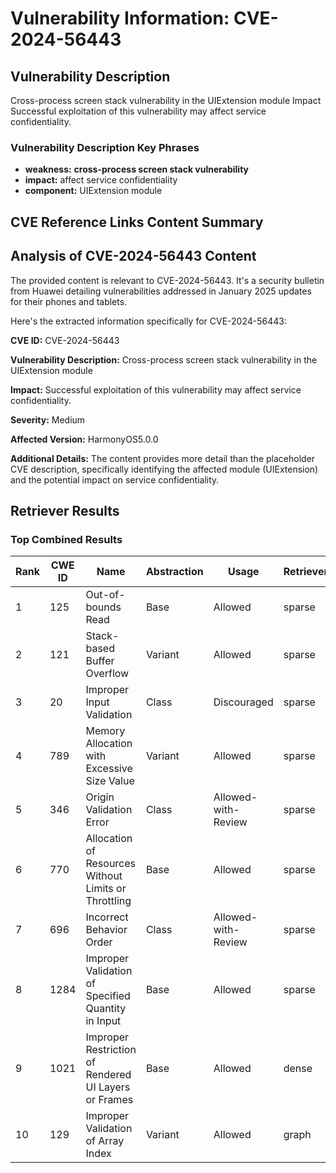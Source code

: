 # Vulnerability Information: CVE-2024-56443

## Vulnerability Description
Cross-process screen stack vulnerability in the UIExtension module Impact Successful exploitation of this vulnerability may affect service confidentiality.

### Vulnerability Description Key Phrases
- **weakness:** **cross-process screen stack vulnerability**
- **impact:** affect service confidentiality
- **component:** UIExtension module

## CVE Reference Links Content Summary
## Analysis of CVE-2024-56443 Content

The provided content is relevant to CVE-2024-56443. It's a security bulletin from Huawei detailing vulnerabilities addressed in January 2025 updates for their phones and tablets.

Here's the extracted information specifically for CVE-2024-56443:

**CVE ID:** CVE-2024-56443

**Vulnerability Description:** Cross-process screen stack vulnerability in the UIExtension module

**Impact:** Successful exploitation of this vulnerability may affect service confidentiality.

**Severity:** Medium

**Affected Version:** HarmonyOS5.0.0

**Additional Details:** The content provides more detail than the placeholder CVE description, specifically identifying the affected module (UIExtension) and the potential impact on service confidentiality.

## Retriever Results

### Top Combined Results

| Rank | CWE ID | Name | Abstraction | Usage  | Retrievers | Individual Scores |
|------|--------|------|-------------|-------|------------|-------------------|
| 1 | 125 | Out-of-bounds Read | Base | Allowed | sparse | 0.127 |
| 2 | 121 | Stack-based Buffer Overflow | Variant | Allowed | sparse | 0.119 |
| 3 | 20 | Improper Input Validation | Class | Discouraged | sparse | 0.113 |
| 4 | 789 | Memory Allocation with Excessive Size Value | Variant | Allowed | sparse | 0.111 |
| 5 | 346 | Origin Validation Error | Class | Allowed-with-Review | sparse | 0.107 |
| 6 | 770 | Allocation of Resources Without Limits or Throttling | Base | Allowed | sparse | 0.106 |
| 7 | 696 | Incorrect Behavior Order | Class | Allowed-with-Review | sparse | 0.104 |
| 8 | 1284 | Improper Validation of Specified Quantity in Input | Base | Allowed | sparse | 0.104 |
| 9 | 1021 | Improper Restriction of Rendered UI Layers or Frames | Base | Allowed | dense | 0.577 |
| 10 | 129 | Improper Validation of Array Index | Variant | Allowed | graph | 0.003 |

